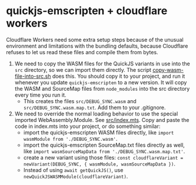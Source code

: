 # quickjs-emscripten + cloudflare workers

Cloudflare Workers need some extra setup steps because of the unusual environment and limitations with the bundling defaults, because Cloudflare refuses to let us read these files and compile them from bytes.

1. We need to copy the WASM files for the QuickJS variants in use into the `src` directory, so we can import them directly. The script [copy-wasm-file-into-src.sh](./copy-wasm-file-into-src.sh) does this. You should copy it to your project, and run it whenever you update `quickjs-emscripten` to a new version. It will copy the WASM and SourceMap files from `node_modules` into the src directory every time you run it.
   - This creates the files `src/DEBUG_SYNC.wasm` and `src/DEBUG_SYNC.wasm.map.txt`. Add them to your .gitignore.
2. We need to override the normal loading behavior to use the special imported WebAssembly.Module. See [src/index.mts](./src/index.mts). Copy and paste the code in index.mts into your project, or do something similar:
   - import the quickjs-emscripten WASM files directly, like `import wasmModule from './DEBUG_SYNC.wasm'`.
   - import the quickjs-emscripten SourceMap.txt files directly as well, like `import wasmSourceMapData from './DEBUG_SYNC.wasm.map.txt'`.
   - create a new variant using those files: `const cloudflareVariant = newVariant(DEBUG_SYNC, { wasmModule, wasmSourceMapData })`.
   - Instead of using `await getQuickJS()`, use `newQuickJSWASMModule(cloudflareVariant)`.
